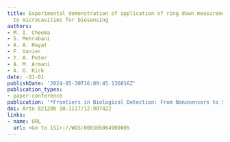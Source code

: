 ```yaml
---
title: Experimental demonstration of application of ring down measurement approach
  to microcavities for biosensing
authors:
- M. I. Cheema
- S. Mehrabani
- A. A. Hayat
- F. Vanier
- Y. A. Peter
- A. M. Armani
- A. G. Kirk
date: -01-01
publishDate: '2024-05-30T16:09:45.136016Z'
publication_types:
- paper-conference
publication: '*Frontiers in Biological Detection: From Nanosensors to Systems Iv*'
doi: Artn 82120b 10.1117/12.907422
links:
- name: URL
  url: <Go to ISI>://WOS:000305064900005
---
```

